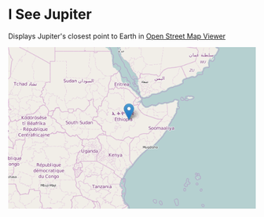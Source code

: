 # I See Jupiter
Displays Jupiter's closest point to Earth in [Open Street Map Viewer](www.openstreetmap.org/#map)

![](closest_point.PNG)
